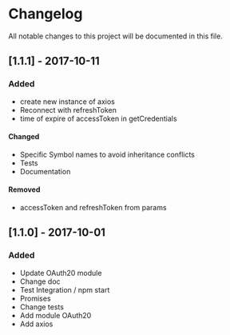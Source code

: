 # Changelog
All notable changes to this project will be documented in this file.

## [1.1.1] - 2017-10-11
### Added
- create new instance of axios
- Reconnect with refreshToken
- time of expire of accessToken in getCredentials
#### Changed
- Specific Symbol names to avoid inheritance conflicts
- Tests
- Documentation
#### Removed
- accessToken and refreshToken from params 

## [1.1.0] - 2017-10-01
### Added
- Update OAuth20 module
- Change doc
- Test Integration / npm start
- Promises
- Change tests
- Add module OAuth20
- Add axios